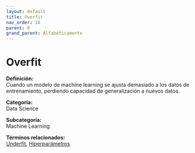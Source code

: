```yaml
---
layout: default
title: Overfit
nav_order: 16
parent: O
grand_parent: Alfabéticamente
---
```


# Overfit

**Definición:**  
Cuando un modelo de machine learning se ajusta demasiado a los datos de entrenamiento, perdiendo capacidad de generalización a nuevos datos.

**Categoría:**  
Data Science  

**Subcategoría:**  
Machine Learning

**Términos relacionados:**  
[Underfit](https://maleniski.github.io/diccionario-angl-tec-mx/docs/alfabeticamente/U/underfit.html), [Hiperparámetros](https://maleniski.github.io/diccionario-angl-tec-mx/docs/alfabeticamente/H/hiperparmetros.html)
